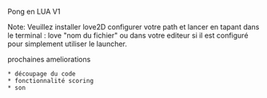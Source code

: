 Pong en LUA V1


Note: Veuillez installer love2D configurer votre path et lancer en tapant dans le terminal :  love "nom du fichier"
ou dans votre editeur si il est configuré pour simplement utiliser le launcher.

prochaines ameliorations

    * découpage du code
    * fonctionnalité scoring
    * son
